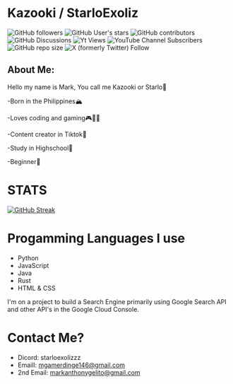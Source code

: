 # Kazooki / StarloExoliz

![GitHub followers](https://img.shields.io/github/followers/Kazooki123?logo=github&color=green)
![GitHub User's stars](https://img.shields.io/github/stars/Kazooki123?logo=github&color=green)
![GitHub contributors](https://img.shields.io/github/contributors/Kazooki123/starlosearch?logo=github&label=Contributors&color=red)
![GitHub Discussions](https://img.shields.io/github/discussions/Kazooki123/starlosearch?logo=github&label=Discussions&color=green)
![Yt Views](https://img.shields.io/youtube/channel/views/UCDZFWAeqwUGm9OU4LYq6qWg)
![YouTube Channel Subscribers](https://img.shields.io/youtube/channel/subscribers/UCDZFWAeqwUGm9OU4LYq6qWg)
![GitHub repo size](https://img.shields.io/github/repo-size/Kazooki123/starlosearch?logo=github&label=Repo%20Size&color=purple)
![X (formerly Twitter) Follow](https://img.shields.io/twitter/follow/Mr_Unknown157)

## About Me:

Hello my name is Mark, You call me Kazooki or Starlo👋

-Born in the Philippines🏔️

-Loves coding and gaming🎮🧑‍💻

-Content creator in Tiktok🧠

-Study in Highschool📖

-Beginner🔰

# STATS

[![GitHub Streak](https://streak-stats.demolab.com?user=Kazooki123&theme=buefy-dark)](https://git.io/streak-stats)

<!-- ([![GitHub Streak](https://streak-stats.demolab.com?user=Kazooki123&theme=dark)](https://git.io/streak-stats))  -->

# Progamming Languages I use

* Python
* JavaScript
* Java
* Rust
* HTML & CSS

I'm on a project to build a Search Engine primarily using Google Search API and other API's in the Google Cloud Console.

# Contact Me?

* Dicord: starloexolizzz
* Emaill: mgamerdinge146@gmail.com
* 2nd Email: markanthonygelito@gmail.com
